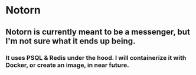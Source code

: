 # Notorn 

## Notorn is currently meant to be a messenger, but I'm not sure what it ends up being.
### It uses PSQL & Redis under the hood. I will containerize it with Docker, or create an image, in near future.

